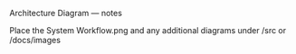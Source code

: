 Architecture Diagram — notes

Place the System Workflow.png and any additional diagrams under /src or /docs/images
